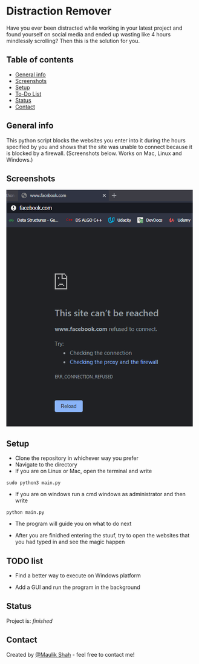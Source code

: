 # Distraction Remover

Have you ever been distracted while working in your latest project and found yourself on social media and ended up wasting like 4 hours mindlessly scrolling? Then this is the solution for you.

## Table of contents

* [General info](#general-info)
* [Screenshots](#screenshots)
* [Setup](#setup)
* [To-Do List](#todo-list)
* [Status](#status)
* [Contact](#contact)

## General info

This python script blocks the websites you enter into it during the hours specified by you and shows that the site was unable to connect because it is blocked by a firewall. (Screenshots below. Works on Mac, Linux and Windows.)

## Screenshots

![Example screenshot of Facebook.com](./img/screenshot.png)

## Setup

* Clone the repository in whichever way you prefer
* Navigate to the directory
* If you are on Linux or Mac, open the terminal and write
```
sudo python3 main.py
```
* If you are on windows run a cmd windows as administrator and then write
```
python main.py
```

* The program will guide you on what to do next

* After you are finidhed entering the stuuf, try to open the websites that you had typed in and see the magic happen

## TODO list

* Find a better way to execute on Windows platform

* Add a GUI and run the program in the background

## Status

Project is:      _finished_

## Contact

Created by [@Maulik Shah](https://www.iammaulik.gtihub.io/site/) - feel free to contact me!
